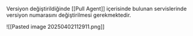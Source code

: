 Versiyon değiştirildiğinde [[Pull Agent]] içerisinde bulunan servislerinde versiyon numarasını değiştirilmesi gerekmektedir.

![[Pasted image 20250402112911.png]]